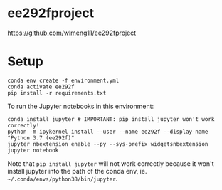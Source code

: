 # ee292fproject

https://github.com/wlmeng11/ee292fproject

# Setup
```
conda env create -f environment.yml
conda activate ee292f
pip install -r requirements.txt
```
To run the Jupyter notebooks in this environment:
```
conda install jupyter # IMPORTANT: pip install jupyter won't work correctly!
python -m ipykernel install --user --name ee292f --display-name "Python 3.7 (ee292f)"
jupyter nbextension enable --py --sys-prefix widgetsnbextension
jupyter notebook
```

Note that `pip install jupyter` will not work correctly because it won't install jupyter into the path of the conda env, ie. `~/.conda/envs/python38/bin/jupyter`.
